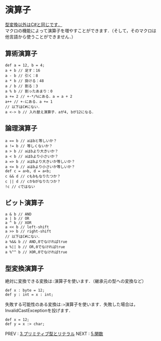 # 演算子
[型変換以外はC#と同じです．](https://msdn.microsoft.com/ja-jp/library/6a71f45d.aspx)  
マクロの機能によって演算子を増やすことができます．（そして，そのマクロは他言語から使うことができません．）

## 算術演算子
```nemerle
def a = 12, b = 4;
a + b // 足す：16
a - b // 引く：8
a * b // 掛ける：48
a / b // 割る：3
a % b // 割ったあまり：0
a += 2 // +-*/%にある．a = a + 2
a++ // +-にある．a += 1
// 以下はC#にない．
a <-> b // 入れ替え演算子．aが4, bが12になる．
```

## 論理演算子
```nemerle
a == b // aはbと等しいか？
a != b // 等しくないか？
a > b // aはbより大きいか？
a < b // aはbより小さいか？
a => b // aはbより大きいか等しいか？
a <= b // aはbより小さいか等しいか？
def c = a>b, d = a<b;
c && d // cもbもなりたつか？
c || d // cかbがなりたつか？
!c // cではない
```

## ビット演算子
```nemerle
a & b // AND
a | b // OR
a ^ b // XOR
a << b // left-shift
a >> b // right-shift
// 以下はC#にない．
a %&& b // AND,0でなければtrue
a %|| b // OR,0でなければtrue
a %^^ b // XOR,0でなければtrue
```

## 型変換演算子
絶対に変換できる変換は`:`演算子を使います．（継承元の型への変換など）
```nemerle
def x : byte = 12;
def y : int = x : int;
```
失敗する可能性のある変換は`:>`演算子を使います．失敗した場合は，InvalidCastExceptionを投げます．
```nemerle
def x = 12;
def y = x :> char;
```
PREV : [3.プリミティブ型とリテラル](3.primitive_types.md)
NEXT : [5.関数](5.function.md)
